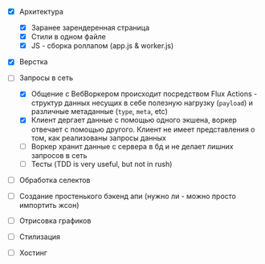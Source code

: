 - [x] Архитектура
    - [x] Заранее зарендеренная страница
    - [x] Стили в одном файле
    - [x] JS - сборка роллапом (app.js & worker.js)
- [x] Верстка
- [ ] Запросы в сеть
    - [x] Общение с ВебВоркером происходит посредством Flux Actions - структур данных несущих в себе полезную нагрузку (`payload`) и различные метаданные (`type`, `meta`, etc)
    - [x] Клиент дергает данные с помощью одного экшена, воркер отвечает с помощью другого. Клиент не имеет представления о том, как реализованы запросы данных
    - [ ] Воркер хранит данные с сервера в бд и не делает лишних запросов в сеть
    - [ ] Тесты (TDD is very useful, but not in rush)
- [ ] Обработка селектов
- [ ] Создание простенького бэкенд апи (нужно ли - можно просто импортить жсон)
- [ ] Отрисовка графиков
- [ ] Стилизация
- [ ] Хостинг

